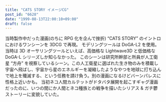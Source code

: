 ```yaml
---
title: "CATS STORY イメージCG"
post_id: "6628"
date: "1999-08-13T22:00:10+09:00"
draft: false
---
```



当時製作中だった漫画(のちに RPG 化を企んで挫折) “CATS STORY” のイントロにおけるワンシーンを 3DCG で再現。 モデリングツールは DoGA-L2 を使用。当時は 3D オーサリングツールといえば、高価格な Lightwave3D と低価格な DoGA-L シリーズしか知らなかった。  このシーンは研究所幹部と所員が人工衛星 “方舟” を視察しているシーン。この人工衛星に選ばれた生き物のみを積載し宇宙へ飛ばし、宇宙から星のエネルギーを凝縮したようなやつを地球に打ち込んで地上を殲滅する、という任務を請け負う。別の漫画になるけどバーンパレスに性格上近いかも。 当初ネコ人間カルテットがドタバタ展開を起こすギャグ漫画だったのに、いつの間にか人間とネコ種族との戦争を描いたシリアス & ガチ鬱ストーリーに変貌していた。
